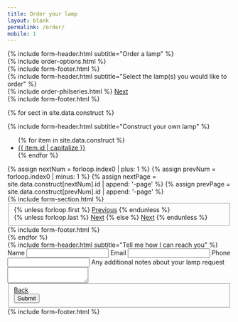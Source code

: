```yaml
---
title: Order your lamp
layout: blank
permalink: /order/
mobile: 1
---
```


<form id="construct-form" action="/order/order-complete.php" method="POST">
<div data-role="page" id="phil-con">
  {% include form-header.html subtitle="Order a lamp" %}
  <div class="ui-content" role="main">
    {% include order-options.html %}
  </div>
  {% include form-footer.html %}
</div>

<div data-role="page" id="philosophers">
  {% include form-header.html subtitle="Select the lamp(s) you would like to order" %}
  <div class="ui-content" role="main">
    {% include order-philseries.html %}
    <a href="#contact" class="ui-btn ui-btn-a">Next</a>
  </div>
  {% include form-footer.html %}
</div>


{% for sect in site.data.construct %}
<div data-role="page" id="{{ sect.id | append: '-page' }}">
  {% include form-header.html subtitle="Construct your own lamp" %}
  <div class="ui-content" role="main">
    <div id="navbar" data-role="navbar">
      <ul>
      {% for item in site.data.construct %}
	      <li><a href="#{{ item.id | append: '-page' }}"{% if item.id == sect.id %} class="ui-btn-active"{% endif %}>{{ item.id | capitalize }}</a></li>
      {% endfor %}
      </ul>
    </div>
    {% assign nextNum = forloop.index0 | plus: 1 %}
    {% assign prevNum = forloop.index0 | minus: 1 %}
    {% assign nextPage = site.data.construct[nextNum].id | append: '-page' %}
    {% assign prevPage = site.data.construct[prevNum].id | append: '-page' %}
    <div id="{{ sect.id | append: '-tab' }}" class="ui-body-d ui-content">
      {% include form-section.html %}
      <fieldset class="ui-grid-a">
        <div class="ui-block-a">
        {% unless forloop.first %}
          <a href="#{{ prevPage }}" class="ui-btn ui-btn-a">Previous</a>
        {% endunless %}
        </div>
        <div class="ui-block-b">
        {% unless forloop.last %}
          <a href="#{{ nextPage }}" class="ui-btn ui-btn-b">Next</a>
        {% else %}
          <a href="#contact" class="ui-btn ui-btn-b">Next</a>
        {% endunless %}
        </div>
      </fieldset>
    </div>
  </div>
  {% include form-footer.html %}
</div>
{% endfor %}

<div data-role="page" id="contact">
  {% include form-header.html subtitle="Tell me how I can reach you" %}
  <div class="ui-content" role="main"> 
    <label for="name">Name</label>
    <input type="text" id="name" name="name" />
    <label for="name">Email</label>
    <input type="text" id="email" name="email" /> 
    <label for="name">Phone</label>
    <input type="text" id="phone" name="phone" />
    <label for="notes">Any additional notes about your lamp request</label>
    <textarea type="textarea" id="notes" name="notes"></textarea>
    <fieldset class="ui-grid-a">
    <div class="ui-block-a">
      <a class="ui-btn ui-btn-b" href="#" data-rel="back">Back</a>
    </div>
    <div class="ui-block-b">
      <input type="submit" id="submit" name="submit" value="Submit" />
    </div>
    </fieldset>
  </div>
  {% include form-footer.html %}
</div>
</form>
